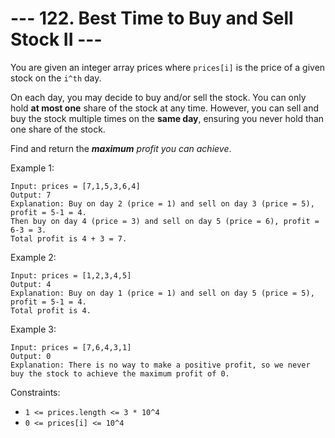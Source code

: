 # --- 122. Best Time to Buy and Sell Stock II ---

You are given an integer array prices where `prices[i]` is the price of a given stock on the `i^th` day.

On each day, you may decide to buy and/or sell the stock. 
You can only hold **at most one** share of the stock at any time. 
However, you can sell and buy the stock multiple times on the **same day**, 
ensuring you never hold than one share of the stock.

Find and return the _**maximum** profit you can achieve_.

Example 1:
```
Input: prices = [7,1,5,3,6,4]
Output: 7
Explanation: Buy on day 2 (price = 1) and sell on day 3 (price = 5), profit = 5-1 = 4.
Then buy on day 4 (price = 3) and sell on day 5 (price = 6), profit = 6-3 = 3.
Total profit is 4 + 3 = 7.
```
Example 2:
```
Input: prices = [1,2,3,4,5]
Output: 4
Explanation: Buy on day 1 (price = 1) and sell on day 5 (price = 5), profit = 5-1 = 4.
Total profit is 4.
```
Example 3:
```
Input: prices = [7,6,4,3,1]
Output: 0
Explanation: There is no way to make a positive profit, so we never buy the stock to achieve the maximum profit of 0.
```

Constraints:

- `1 <= prices.length <= 3 * 10^4`
- `0 <= prices[i] <= 10^4`
